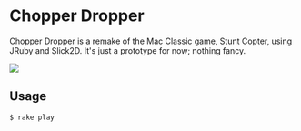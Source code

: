 # Chopper Dropper

Chopper Dropper is a remake of the Mac Classic game, Stunt Copter, using
JRuby and Slick2D. It's just a prototype for now; nothing fancy.

![](https://raw.github.com/mnoble/ChopperDropper/master/assets/screenshot.png)

## Usage

    $ rake play

